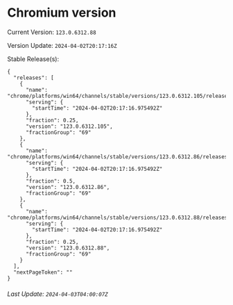# Chromium version

Current Version: `123.0.6312.88`

Version Update: `2024-04-02T20:17:16Z`

Stable Release(s):
```
{
  "releases": [
    {
      "name": "chrome/platforms/win64/channels/stable/versions/123.0.6312.105/releases/1712089036",
      "serving": {
        "startTime": "2024-04-02T20:17:16.975492Z"
      },
      "fraction": 0.25,
      "version": "123.0.6312.105",
      "fractionGroup": "69"
    },
    {
      "name": "chrome/platforms/win64/channels/stable/versions/123.0.6312.86/releases/1712089036",
      "serving": {
        "startTime": "2024-04-02T20:17:16.975492Z"
      },
      "fraction": 0.5,
      "version": "123.0.6312.86",
      "fractionGroup": "69"
    },
    {
      "name": "chrome/platforms/win64/channels/stable/versions/123.0.6312.88/releases/1712089036",
      "serving": {
        "startTime": "2024-04-02T20:17:16.975492Z"
      },
      "fraction": 0.25,
      "version": "123.0.6312.88",
      "fractionGroup": "69"
    }
  ],
  "nextPageToken": ""
}
```

###### Last Update: `2024-04-03T04:00:07Z`
        
